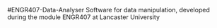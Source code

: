 #ENGR407-Data-Analyser
Software for data manipulation, developed during the module ENGR407 at Lancaster University
